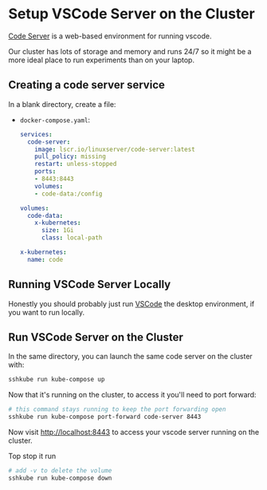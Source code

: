 # Setup VSCode Server on the Cluster

[Code Server](https://github.com/coder/code-server) is a web-based environment for running vscode.

Our cluster has lots of storage and memory and runs 24/7 so it might be a more ideal place to run experiments than on your laptop.

## Creating a code server service

In a blank directory, create a file:
- `docker-compose.yaml`:
  ```yaml
  services:
    code-server:
      image: lscr.io/linuxserver/code-server:latest
      pull_policy: missing
      restart: unless-stopped
      ports:
      - 8443:8443
      volumes:
      - code-data:/config

  volumes:
    code-data:
      x-kubernetes:
        size: 1Gi
        class: local-path

  x-kubernetes:
    name: code
  ```

## Running VSCode Server Locally

Honestly you should probably just run [VSCode](https://code.visualstudio.com/) the desktop environment, if you want to run locally.

## Run VSCode Server on the Cluster

In the same directory, you can launch the same code server on the cluster with:

```bash
sshkube run kube-compose up
```

Now that it's running on the cluster, to access it you'll need to port forward:
```bash
# this command stays running to keep the port forwarding open
sshkube run kube-compose port-forward code-server 8443
```

Now visit <http://localhost:8443> to access your vscode server running on the cluster.

Top stop it run
```bash
# add -v to delete the volume
sshkube run kube-compose down
```
